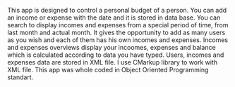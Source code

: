 This app is designed to control a personal budget of a person.
You can add an income or expense with the date and it is stored in data base. 
You can search to display incomes and expenses from a special period of time, from last month and actual month.
It gives the opportunity to add as many users as you wish and each of them has his own incomes and expenses.
Incomes and expenses overviews display your incoomes, expenses and balance which is calculated according to data you have typed.
Users, incomes and expenses data are stored in XML file.
I use CMarkup library to work with XML file. 
This app was whole coded in Object Oriented Programming standart.
